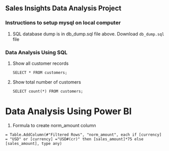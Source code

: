## Sales Insights Data Analysis Project

### Instructions to setup mysql on local computer

1. SQL database dump is in db_dump.sql file above. Download `db_dump.sql` file

### Data Analysis Using SQL

1. Show all customer records

    `SELECT * FROM customers;`

2. Show total number of customers

    `SELECT count(*) FROM customers;`


Data Analysis Using Power BI
============================

1. Formula to create norm_amount column

`= Table.AddColumn(#"Filtered Rows", "norm_amount", each if [currency] = "USD" or [currency] ="USD#(cr)" then [sales_amount]*75 else [sales_amount], type any)`



